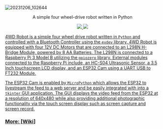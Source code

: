 ![20231206_102644](https://github.com/jajkor/4WD-Robot/assets/97195875/8f8a64f6-2617-4450-83a5-b9dd52f76100)

<p align="center">A simple four wheel-drive robot written in Python</p>

<p align="center">
<a href="https://github.com/jajkor/4WD-Robot/blob/main/LICENSE"><img src=https://img.shields.io/badge/license-MIT-blue>
<a href="https://github.com/jajkor/4WD-Robot/releases"><img src=https://img.shields.io/badge/release-v1.0.0-green>
</p>

4WD Robot is a simple four wheel drive robot written in `Python` and controlled with a Bluetooth Controller using the `evdev` library. 4WD Robot is equipped with four 12V DC Motors that are connected to an L298N H-Bridge Module, powered by 8 AA Batteries. The L298N is connected to a Raspberry Pi 3 Model B utilizing the `gpiozero` library. External modules connected to the Raspberry Pi include, an HC-S04 Ultrasonic Sensor, a 3.5 Inch touchscreen LCD display, and an ESP32 Cam using a UART USB to FT232 Module. 

The ESP32 Cam is enabled by `MicroPython` which allows the ESP32 to livestream the feed to a web server and be easily integrated with into a `tkinter` GUI application. The GUI displays the video feed from the ESP32 at a resolution of 640x480 while also providing additional photographic functionality via the touch screen display such as screen capture and screen record.

### More: [[Wiki](https://github.com/jajkor/4WD-Robot/wiki)\]
